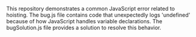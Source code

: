This repository demonstrates a common JavaScript error related to hoisting. The bug.js file contains code that unexpectedly logs 'undefined' because of how JavaScript handles variable declarations. The bugSolution.js file provides a solution to resolve this behavior.